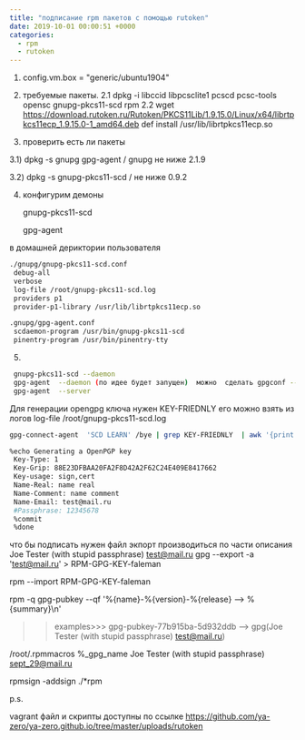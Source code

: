 ```yaml
---
title: "подписание rpm пакетов с помощью rutoken"
date: 2019-10-01 00:00:51 +0000
categories:
  - rpm 
  - rutoken
---
```


1) config.vm.box = "generic/ubuntu1904"

2) требуемые пакеты.
   2.1 dpkg -i libccid libpcsclite1 pcscd pcsc-tools opensc gnupg-pkcs11-scd  rpm
   2.2 wget https://download.rutoken.ru/Rutoken/PKCS11Lib/1.9.15.0/Linux/x64/librtpkcs11ecp_1.9.15.0-1_amd64.deb
           def install /usr/lib/librtpkcs11ecp.so

3) проверить есть ли пакеты 

3.1) dpkg -s gnupg gpg-agent / gnupg не ниже 2.1.9

3.2) dpkg -s gnupg-pkcs11-scd  / не ниже 0.9.2
  
4) конфигурим демоны

   gnupg-pkcs11-scd
   
   gpg-agent

в домашней дериктории пользователя 
```bash
./gnupg/gnupg-pkcs11-scd.conf
 debug-all
 verbose
 log-file /root/gnupg-pkcs11-scd.log
 providers p1
 provider-p1-library /usr/lib/librtpkcs11ecp.so 
```
```bash
.gnupg/gpg-agent.conf
 scdaemon-program /usr/bin/gnupg-pkcs11-scd
 pinentry-program /usr/bin/pinentry-tty
```
5)
```bash
 gnupg-pkcs11-scd --daemon
 gpg-agent  --daemon (по идее будет запущен)  можно  сделать gpgconf --kill all
 gpg-agent  --server
```
Для генерации opengpg ключа нужен KEY-FRIEDNLY  его можно взять из логов log-file /root/gnupg-pkcs11-scd.log 
```bash
gpg-connect-agent  'SCD LEARN' /bye | grep KEY-FRIEDNLY  | awk '{print $3}'
```

```bash
%echo Generating a OpenPGP key
 Key-Type: 1
 Key-Grip: 88E23DFBAA20FA2F8D42A2F62C24E409E8417662
 Key-usage: sign,cert
 Name-Real: name real
 Name-Comment: name comment
 Name-Email: test@mail.ru
 #Passphrase: 12345678
 %commit
 %done
```
что бы подписать нужен файл экпорт производиться по части описания Joe Tester (with stupid passphrase) <test@mail.ru>
gpg --export -a 'test@mail.ru' > RPM-GPG-KEY-faleman

rpm --import RPM-GPG-KEY-faleman


rpm -q gpg-pubkey --qf '%{name}-%{version}-%{release} --> %{summary}\n'
   >>examples>>> gpg-pubkey-77b915ba-5d932ddb --> gpg(Joe Tester (with stupid passphrase) <test@mail.ru>)


/root/.rpmmacros
 %_gpg_name Joe Tester (with stupid passphrase) <sept_29@mail.ru>

rpmsign -addsign ./*rpm



p.s. 

vagrant файл и скрипты доступны по ссылке
https://github.com/ya-zero/ya-zero.github.io/tree/master/uploads/rutoken


